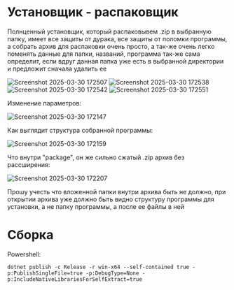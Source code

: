 # Установщик - распаковщик

Полнценный установщик, который распаковывем .zip в выбранную папку, имеет все защиты от дурака, все защиты от поломки программы, а собрать архив для распаковки очень просто, а так-же очень легко поменять данные для папки, названий, программа так-же сама определит, если вдруг данная папка уже есть в выбранной директории и предложит сначала удалить ее

![Screenshot 2025-03-30 172507](https://github.com/user-attachments/assets/785af0be-50c5-40d6-b28b-02032dc584bc)
![Screenshot 2025-03-30 172538](https://github.com/user-attachments/assets/bdc62924-100f-4bb0-aeca-cb92734cbf47)
![Screenshot 2025-03-30 172542](https://github.com/user-attachments/assets/fd7d83c0-d90e-405a-a228-4d2d9927ea8c)
![Screenshot 2025-03-30 172551](https://github.com/user-attachments/assets/00099465-aa88-4e2d-87ab-b1162678bd67)

Изменение параметров:

![Screenshot 2025-03-30 172147](https://github.com/user-attachments/assets/01bad004-12a9-4a2a-b95e-52ba04d30b59)

Как выглядит структура собранной программы:

![Screenshot 2025-03-30 172159](https://github.com/user-attachments/assets/015baf04-b430-4592-af82-149dd9a4f281)

Что внутри "package", он же сильно сжатый .zip архив без рассширения:

![Screenshot 2025-03-30 172207](https://github.com/user-attachments/assets/1a205d39-7136-48f3-838e-b36c18083954)

Прошу учесть что вложенной папки внутри архива быть не должно, при открытии архива уже должно быть видно структуру программы для установки, а не папку программы, а после ее файлы в ней

# Сборка

Powershell:

```dotnet publish -c Release -r win-x64 --self-contained true -p:PublishSingleFile=true -p:DebugType=None -p:IncludeNativeLibrariesForSelfExtract=true```
